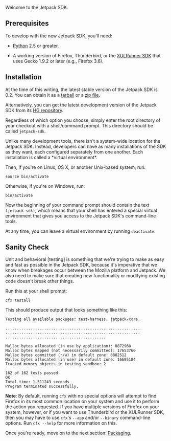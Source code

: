 Welcome to the Jetpack SDK.

Prerequisites
-------------

To develop with the new Jetpack SDK, you'll need:

* [Python] 2.5 or greater.

* A working version of Firefox, Thunderbird, or the [XULRunner SDK] that
  uses Gecko 1.9.2 or later (e.g., Firefox 3.6).

  [Python]: http://www.python.org/
  [XULRunner SDK]: https://developer.mozilla.org/en/Gecko_SDK

Installation
------------

At the time of this writing, the latest stable version of the Jetpack
SDK is 0.2. You can obtain it as a [tarball] or a [zip file].

Alternatively, you can get the latest development version of the
Jetpack SDK from its [HG repository].

Regardless of which option you choose, simply enter the root directory
of your checkout with a shell/command prompt. This directory should
be called `jetpack-sdk`.

<span class="aside">
Unlike many development tools, there isn't a system-wide location for
the Jetpack SDK. Instead, developers can have as many installations of
the SDK as they want, each configured separately from one
another. Each installation is called a *virtual environment*.
</span>

Then, if you're on Linux, OS X, or another Unix-based system, run:

    source bin/activate

Otherwise, if you're on Windows, run:

    bin/activate

Now the beginning of your command prompt should contain the text
`(jetpack-sdk)`, which means that your shell has entered a special
virtual environment that gives you access to the Jetpack SDK's
command-line tools.

At any time, you can leave a virtual environment by running
`deactivate`.

  [tarball]: https://ftp.mozilla.org/pub/mozilla.org/labs/jetpack/jetpack-sdk-0.2.tar.gz
  [zip file]: https://ftp.mozilla.org/pub/mozilla.org/labs/jetpack/jetpack-sdk-0.2.zip
  [HG repository]: http://hg.mozilla.org/labs/jetpack-sdk/

Sanity Check
------------

<span class="aside">
Unit and behavioral [testing] is something that
we're trying to make as easy and fast as possible in the Jetpack SDK,
because it's imperative that we know when breakages occur between the
Mozilla platform and Jetpack. We also need to make sure that creating
new functionality or modifying existing code doesn't break other
things.

  [testing]: http://www.mindview.net/WebLog/log-0025
</span>

Run this at your shell prompt:

    cfx testall

This should produce output that looks something like this:

    Testing all available packages: test-harness, jetpack-core.
    
    ...........................................................
    ...........................................................
    ............................................
    
    Malloc bytes allocated (in use by application): 8872960
    Malloc bytes mapped (not necessarily committed): 17653760
    Malloc bytes committed (r/w) in default zone: 8882512
    Malloc bytes allocated (in use) in default zone: 16605184
    Tracked memory objects in testing sandbox: 2

    162 of 162 tests passed.
    OK
    Total time: 1.511243 seconds
    Program terminated successfully.

**Note**: By default, running `cfx` with no special options will
attempt to find Firefox in its most common location on your system and
use it to perform the action you requested.  If you have multiple
versions of Firefox on your system, however, or if you want to use
Thunderbird or the XULRunner SDK, then you may have to use `cfx`'s
`--app` and/or `--binary` command-line options. Run `cfx --help` for
more information on this.

Once you're ready, move on to the next section: [Packaging].

  [Packaging]: #guide/packaging
